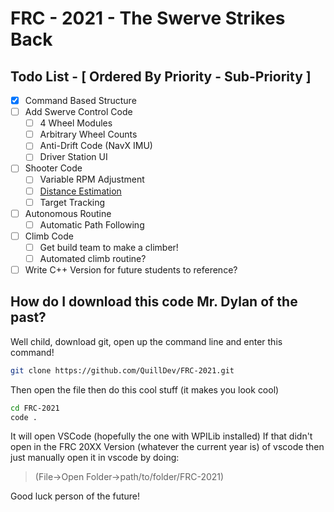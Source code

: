# FRC - 2021 - The Swerve Strikes Back
## Todo List - [ Ordered By Priority - Sub-Priority ]
- [x] Command Based Structure
- [ ] Add Swerve Control Code
  - [ ] 4 Wheel Modules
  - [ ] Arbitrary Wheel Counts
  - [ ] Anti-Drift Code (NavX IMU)  
  - [ ] Driver Station UI
- [ ] Shooter Code
  - [ ] Variable RPM Adjustment
  - [ ] [Distance Estimation](https://docs.limelightvision.io/en/latest/cs_estimating_distance.html)  
  - [ ] Target Tracking
- [ ] Autonomous Routine
  - [ ] Automatic Path Following
- [ ] Climb Code
  - [ ] Get build team to make a climber!
  - [ ] Automated climb routine?
- [ ] Write C++ Version for future students to reference?  
## How do I download this code Mr. Dylan of the past?
Well child, download git, open up the command line and enter this command!
```bash
git clone https://github.com/QuillDev/FRC-2021.git
```
Then open the file then do this cool stuff (it makes you look cool)
```bash
cd FRC-2021
code .
```
It will open VSCode (hopefully the one with WPILib installed)
If that didn't open in the FRC 20XX Version (whatever the current year is) of vscode
then just manually open it in vscode by doing:
> (File->Open Folder->path/to/folder/FRC-2021)

Good luck person of the future!